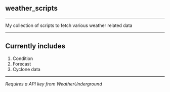 ## weather_scripts

----
My collection of scripts to fetch various weather related data

----
## Currently includes
1. Condition
2. Forecast
3. Cyclone data

----

*Requires a API key from WeatherUnderground*
